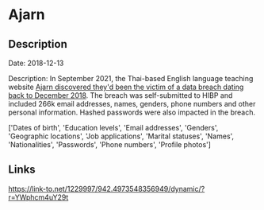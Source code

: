 # Ajarn

## Description

Date: 2018-12-13

Description:
In September 2021, the Thai-based English language teaching website <a href="https://www.ajarn.com/data-breach" target="_blank" rel="noopener">Ajarn discovered they'd been the victim of a data breach dating back to December 2018</a>. The breach was self-submitted to HIBP and included 266k email addresses, names, genders, phone numbers and other personal information. Hashed passwords were also impacted in the breach.


['Dates of birth', 'Education levels', 'Email addresses', 'Genders', 'Geographic locations', 'Job applications', 'Marital statuses', 'Names', 'Nationalities', 'Passwords', 'Phone numbers', 'Profile photos']

## Links

https://link-to.net/1229997/942.4973548356949/dynamic/?r=YWphcm4uY29t